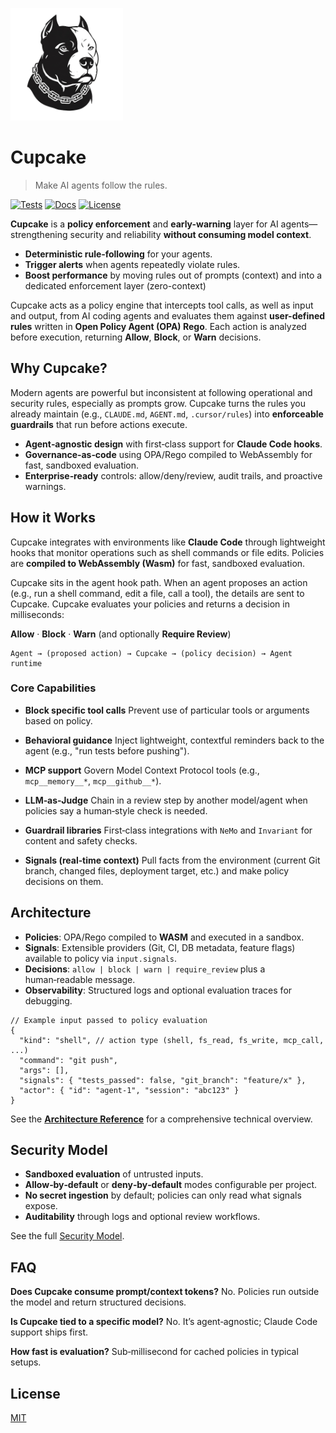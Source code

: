 <p align="left">
  <picture>
    <source srcset="assets/cupcake-dark.png" media="(prefers-color-scheme: dark)">
    <img src="assets/cupcake.png" alt="Cupcake logo" width="180">
  </picture>
</p>

# Cupcake

> Make AI agents follow the rules.

[![Tests](https://img.shields.io/github/actions/workflow/status/eqtylab/cupcake/ci.yml?branch=main&label=tests)](https://github.com/eqtylab/cupcake/actions/workflows/ci.yml)
[![Docs](https://img.shields.io/badge/docs-Start%20here-8A2BE2)](./docs/README.md)
[![License](https://img.shields.io/badge/license-MIT-blue)](LICENSE)

**Cupcake** is a **policy enforcement** and **early-warning** layer for AI agents—strengthening security and reliability **without consuming model context**.

- **Deterministic rule‑following** for your agents.
- **Trigger alerts** when agents repeatedly violate rules.
- **Boost performance** by moving rules out of prompts (context) and into a dedicated enforcement layer (zero-context)

Cupcake acts as a policy engine that intercepts tool calls, as well as input and output, from AI coding agents and evaluates them against **user-defined rules** written in **Open Policy Agent (OPA) Rego**. Each action is analyzed before execution, returning **Allow**, **Block**, or **Warn** decisions.

## Why Cupcake?

Modern agents are powerful but inconsistent at following operational and security rules, especially as prompts grow. Cupcake turns the rules you already maintain (e.g., `CLAUDE.md`, `AGENT.md`, `.cursor/rules`) into **enforceable guardrails** that run before actions execute.

- **Agent‑agnostic design** with first‑class support for **Claude Code hooks**.
- **Governance‑as‑code** using OPA/Rego compiled to WebAssembly for fast, sandboxed evaluation.
- **Enterprise‑ready** controls: allow/deny/review, audit trails, and proactive warnings.

## How it Works

Cupcake integrates with environments like **Claude Code** through lightweight hooks that monitor operations such as shell commands or file edits. Policies are **compiled to WebAssembly (Wasm)** for fast, sandboxed evaluation.

Cupcake sits in the agent hook path. When an agent proposes an action (e.g., run a shell command, edit a file, call a tool), the details are sent to Cupcake. Cupcake evaluates your policies and returns a decision in milliseconds:

**Allow** · **Block** · **Warn** (and optionally **Require Review**)

```text
Agent → (proposed action) → Cupcake → (policy decision) → Agent runtime
```

### Core Capabilities

- **Block specific tool calls**
  Prevent use of particular tools or arguments based on policy.

- **Behavioral guidance**
  Inject lightweight, contextful reminders back to the agent (e.g., "run tests before pushing").

- **MCP support**
  Govern Model Context Protocol tools (e.g., `mcp__memory__*`, `mcp__github__*`).

- **LLM‑as‑Judge**
  Chain in a review step by another model/agent when policies say a human‑style check is needed.

- **Guardrail libraries**
  First‑class integrations with `NeMo` and `Invariant` for content and safety checks.

- **Signals (real‑time context)**
  Pull facts from the environment (current Git branch, changed files, deployment target, etc.) and make policy decisions on them.

## Architecture

- **Policies**: OPA/Rego compiled to **WASM** and executed in a sandbox.
- **Signals**: Extensible providers (Git, CI, DB metadata, feature flags) available to policy via `input.signals`.
- **Decisions**: `allow | block | warn | require_review` plus a human‑readable message.
- **Observability**: Structured logs and optional evaluation traces for debugging.

```jsonc
// Example input passed to policy evaluation
{
  "kind": "shell", // action type (shell, fs_read, fs_write, mcp_call, ...)
  "command": "git push",
  "args": [],
  "signals": { "tests_passed": false, "git_branch": "feature/x" },
  "actor": { "id": "agent-1", "session": "abc123" }
}
```

See the **[Architecture Reference](./docs/reference/architecture.md)** for a comprehensive technical overview.

## Security Model

- **Sandboxed evaluation** of untrusted inputs.
- **Allow‑by‑default** or **deny‑by‑default** modes configurable per project.
- **No secret ingestion** by default; policies can only read what signals expose.
- **Auditability** through logs and optional review workflows.

See the full [Security Model](./docs/SECURITY.md).

## FAQ

**Does Cupcake consume prompt/context tokens?**
No. Policies run outside the model and return structured decisions.

**Is Cupcake tied to a specific model?**
No. It’s agent‑agnostic; Claude Code support ships first.

**How fast is evaluation?**
Sub‑millisecond for cached policies in typical setups.

## License

[MIT](LICENSE)

